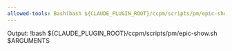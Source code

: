 ```yaml
---
allowed-tools: Bash(bash ${CLAUDE_PLUGIN_ROOT}/ccpm/scripts/pm/epic-show.sh $ARGUMENTS)
---
```


Output:
!bash ${CLAUDE_PLUGIN_ROOT}/ccpm/scripts/pm/epic-show.sh $ARGUMENTS
